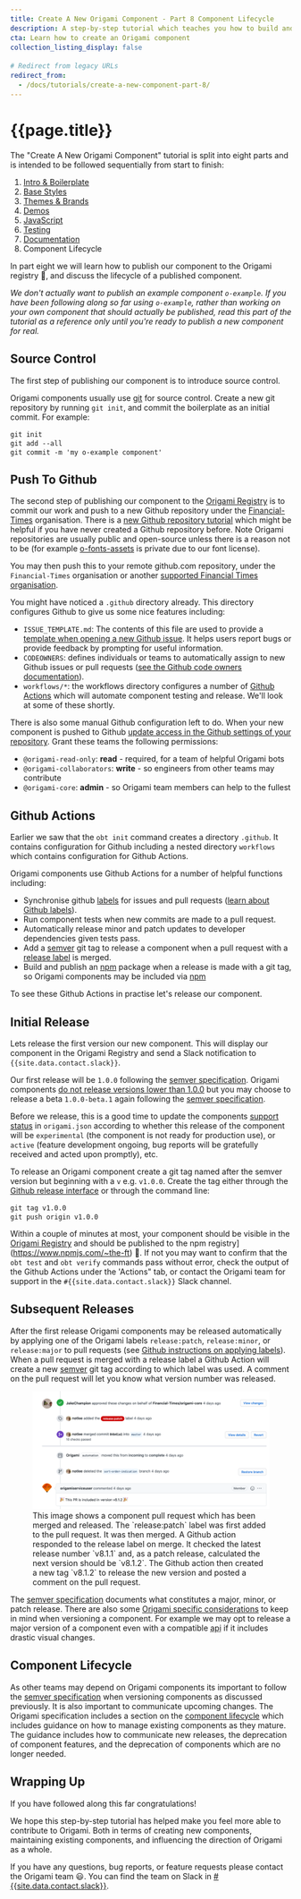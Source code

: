 ```yaml
---
title: Create A New Origami Component - Part 8 Component Lifecycle
description: A step-by-step tutorial which teaches you how to build and deploy a new Origami component.
cta: Learn how to create an Origami component
collection_listing_display: false

# Redirect from legacy URLs
redirect_from:
  - /docs/tutorials/create-a-new-component-part-8/
---
```


# {{page.title}}

The "Create A New Origami Component" tutorial is split into eight parts and is intended to be followed sequentially from start to finish:
1. [Intro & Boilerplate](/documentation/tutorials/create-a-new-component-part-1/)
2. [Base Styles](/documentation/tutorials/create-a-new-component-part-2/)
3. [Themes & Brands](/documentation/tutorials/create-a-new-component-part-3/)
4. [Demos](/documentation/tutorials/create-a-new-component-part-4/)
5. [JavaScript](/documentation/tutorials/create-a-new-component-part-5/)
6. [Testing](/documentation/tutorials/create-a-new-component-part-6/)
7. [Documentation](/documentation/tutorials/create-a-new-component-part-7/)
8. Component Lifecycle

In part eight we will learn how to publish our component to the Origami registry 🎉, and discuss the lifecycle of a published component.

_We don't actually want to publish an example component `o-example`. If you have been following along so far using `o-example`, rather than working on your own component that should actually be published, read this part of the tutorial as a reference only until you're ready to publish a new component for real._

## Source Control

The first step of publishing our component is to introduce source control.

Origami components usually use [git](https://git-scm.com/) for source control. Create a new git repository by running `git init`, and commit the boilerplate as an initial commit. For example:

<pre><code class="o-syntax-highlight--bash">git init
git add --all
git commit -m 'my o-example component'</code></pre>

## Push To Github

The second step of publishing our component to the [Origami Registry](https://registry.origami.ft.com/components/) is to commit our work and push to a new Github repository under the [Financial-Times](https://github.com/Financial-Times/) organisation. There is a [new Github repository tutorial](https://docs.github.com/en/github/creating-cloning-and-archiving-repositories/creating-a-new-repository) which might be helpful if you have never created a Github repository before. Note Origami repositories are usually public and open-source unless there is a reason not to be (for example [o-fonts-assets](https://github.com/Financial-Times/o-fonts-assets/) is private due to our font license).

You may then push this to your remote github.com repository, under the `Financial-Times` organisation or another [supported Financial Times organisation](/specification/v1/components/#source-control).

You might have noticed a `.github` directory already. This directory configures Github to give us some nice features including:
- `ISSUE_TEMPLATE.md`: The contents of this file are used to provide a [template when opening a new Github issue](https://help.github.com/en/github/building-a-strong-community/about-issue-and-pull-request-templates). It helps users report bugs or provide feedback by prompting for useful information.
- `CODEOWNERS`: defines individuals or teams to automatically assign to new Github issues or pull requests ([see the Github code owners documentation](https://help.github.com/en/github/creating-cloning-and-archiving-repositories/about-code-owners)).
- `workflows/*`: the workflows directory configures a number of [Github Actions](https://github.com/features/actions) which will automate component testing and release. We'll look at some of these shortly.

There is also some manual Github configuration left to do. When your new component is pushed to Github [update access in the Github settings of your repository](https://docs.github.com/en/github/getting-started-with-github/access-permissions-on-github). Grant these teams the following permissions:
- `@origami-read-only`: **read** - required, for a team of helpful Origami bots
- `@origami-collaborators`: **write** - so engineers from other teams may contribute
- `@origami-core`: **admin** - so Origami team members can help to the fullest

## Github Actions

Earlier we saw that the `obt init` command creates a directory `.github`. It contains configuration for Github including a nested directory `workflows` which contains configuration for Github Actions.

Origami components use Github Actions for a number of helpful functions including:
- Synchronise github [labels](https://github.com/Financial-Times/origami-labels#labels) for issues and pull requests ([learn about Github labels](https://docs.github.com/en/github/managing-your-work-on-github/about-labels)).
- Run component tests when new commits are made to a pull request.
- Automatically release minor and patch updates to developer dependencies given tests pass.
- Add a [semver](https://semver.org/) git tag to release a component when a pull request with a [release label](https://github.com/Financial-Times/origami-labels#continuous-delivery-labels) is merged.
- Build and publish an [npm](https://www.npmjs.com/) package when a release is made with a git tag, so Origami components may be included via [npm](https://www.npmjs.com/)

To see these Github Actions in practise let's release our component.

## Initial Release

Lets release the first version our new component. This will display our component in the Origami Registry and send a Slack notification to `{{site.data.contact.slack}}`.

Our first release will be `1.0.0` following the [semver specification](https://semver.org/). Origami components [do not release versions lower than 1.0.0](/specification/v1/components/#component-release) but you may choose to release a beta `1.0.0-beta.1` again following the [semver specification](https://semver.org/).

Before we release, this is a good time to update the components [support status](/specification/v1/manifest/#supportstatus) in `origami.json` according to whether this release of the component will be `experimental` (the component is not ready for production use), or `active` (feature development ongoing, bug reports will be gratefully received and acted upon promptly), etc.

To release an Origami component create a git tag named after the semver version but beginning with a `v` e.g. `v1.0.0`. Create the tag either through the [Github release interface](https://docs.github.com/en/github/administering-a-repository/managing-releases-in-a-repository) or through the command line:

<pre><code class="o-syntax-highlight--bash">git tag v1.0.0
git push origin v1.0.0</code></pre>

Within a couple of minutes at most, your component should be visible in the [Origami Registry](https://registry.origami.ft.com/components?module=true&active=true&maintained=true&experimental=true) and should be published to the npm registry](https://www.npmjs.com/~the-ft) 🎉. If not you may want to confirm that the `obt test` and `obt verify` commands pass without error, check the output of the Github Actions under the 'Actions" tab, or contact the Origami team for support in the `#{{site.data.contact.slack}}` Slack channel.

## Subsequent Releases

After the first release Origami components may be released automatically by applying one of the Origami labels `release:patch`, `release:minor`, or `release:major` to pull requests (see [Github instructions on applying labels](https://docs.github.com/en/github/managing-your-work-on-github/applying-labels-to-issues-and-pull-requests)). When a pull request is merged with a release label a Github Action will create a new [semver](https://semver.org/) git tag according to which label was used. A comment on the pull request will let you know what version number was released.

<figure>
	<img alt="" src="/assets/images/tutorial-new-component/hello-world-demo-20-github.png" />
	<figcaption>
        This image shows a component pull request which has been merged and released. The `release:patch` label was first added to the pull request. It was then merged. A Github action responded to the release label on merge. It checked the latest release number `v8.1.1` and, as a patch release, calculated the next version should be `v8.1.2`. The Github action then created a new tag `v8.1.2` to release the new version and posted a comment on the pull request.
	</figcaption>
</figure>

The [semver specification](https://semver.org/) documents what constitutes a major, minor, or patch release. There are also some [Origami specific considerations](/documentation/components/versioning/#how-components-are-versioned) to keep in mind when versioning a component. For example we may opt to release a major version of a component even with a compatible <abbr title="application programming interface">api</abbr> if it includes drastic visual changes.

## Component Lifecycle

As other teams may depend on Origami components its important to follow the [semver specification](https://semver.org/) when versioning components as discussed previously. It is also important to communicate upcoming changes. The Origami specification includes a section on the [component lifecycle](/specification/v1/components/#component-lifecycle) which includes guidance on how to manage existing components as they mature. The guidance includes how to communicate new releases, the deprecation of component features, and the deprecation of components which are no longer needed.

## Wrapping Up

If you have followed along this far congratulations!

We hope this step-by-step tutorial has helped make you feel more able to contribute to Origami. Both in terms of creating new components, maintaining existing components, and influencing the direction of Origami as a whole.

If you have any questions, bug reports, or feature requests please contact the Origami team &#x1F603;. You can find the team on Slack in <a href="https://financialtimes.slack.com/messages/{{site.data.contact.slack}}" target="_blank">#{{site.data.contact.slack}}</a>.
